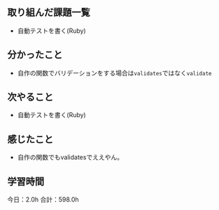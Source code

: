 ## 取り組んだ課題一覧
* 自動テストを書く(Ruby)
## 分かったこと
* 自作の関数でバリデーションをする場合は```validates```ではなく```validate```
      
    
    

## 次やること
* 自動テストを書く(Ruby)
## 感じたこと
* 自作の関数でもvalidatesでええやん。
 
## 学習時間
今日：2.0h
合計：598.0h
